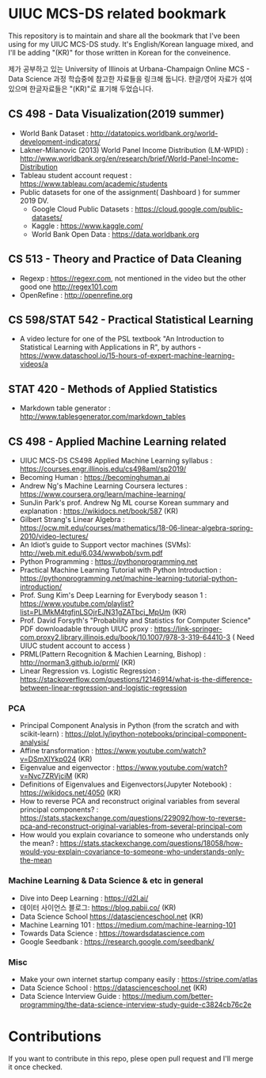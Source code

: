 # UIUC MCS-DS related bookmark

This repository is to maintain and share all the bookmark that I've been using for my UIUC MCS-DS study. It's English/Korean language mixed, and I'll be adding "(KR)" for those written in Korean for the conveinence.

제가 공부하고 있는 University of Illinois at Urbana-Champaign Online MCS - Data Science 과정 학습중에 참고한 자료들을 링크해 둡니다. 햔글/영어 자료가 섞여있으며 한글자료들은 "(KR)"로 표기해 두었습니다.

## CS 498 - Data Visualization(2019 summer)

* World Bank Dataset : http://datatopics.worldbank.org/world-development-indicators/
* Lakner-Milanovic (2013) World Panel Income Distribution (LM-WPID) : http://www.worldbank.org/en/research/brief/World-Panel-Income-Distribution
* Tableau student account request : https://www.tableau.com/academic/students
* Public datasets for one of the assignment( Dashboard ) for summer 2019 DV. 
  * Google Cloud Public Datasets : https://cloud.google.com/public-datasets/
  * Kaggle : https://www.kaggle.com/
  * World Bank Open Data : https://data.worldbank.org

## CS 513 - Theory and Practice of Data Cleaning

* Regexp : https://regexr.com, not mentioned in the video but the other good one http://regex101.com
* OpenRefine : http://openrefine.org

## CS 598/STAT 542 - Practical Statistical Learning
* A video lecture for one of the PSL textbook "An Introduction to Statistical Learning with Applications in R", by authors - https://www.dataschool.io/15-hours-of-expert-machine-learning-videos/a

## STAT 420 - Methods of Applied Statistics 

* Markdown table generator : http://www.tablesgenerator.com/markdown_tables

## CS 498 - Applied Machine Learning related

* UIUC MCS-DS CS498 Applied Machine Learning syllabus : https://courses.engr.illinois.edu/cs498aml/sp2019/
* Becoming Human : https://becominghuman.ai
* Andrew Ng's Machine Learning Coursera lectures : https://www.coursera.org/learn/machine-learning/
* SunJin Park's prof. Andrew Ng ML course Korean summary and explanation : https://wikidocs.net/book/587 (KR)
* Gilbert Strang's Linear Algebra : https://ocw.mit.edu/courses/mathematics/18-06-linear-algebra-spring-2010/video-lectures/
* An Idiot’s guide to Support vector machines (SVMs):  http://web.mit.edu/6.034/wwwbob/svm.pdf
* Python Programming : https://pythonprogramming.net
* Practical Machine Learning Tutorial with Python Introduction : https://pythonprogramming.net/machine-learning-tutorial-python-introduction/
* Prof. Sung Kim's Deep Learning for Everybody season 1 : https://www.youtube.com/playlist?list=PLlMkM4tgfjnLSOjrEJN31gZATbcj_MpUm (KR)
* Prof. David Forsyth's "Probability and Statistics for Computer Science" PDF downloadable through UIUC proxy : https://link-springer-com.proxy2.library.illinois.edu/book/10.1007/978-3-319-64410-3 ( Need UIUC student account to access )
* PRML(Pattern Recognition & Machien Learning, Bishop) : http://norman3.github.io/prml/ (KR)
* Linear Regression vs. Logistic Regression : https://stackoverflow.com/questions/12146914/what-is-the-difference-between-linear-regression-and-logistic-regression

### PCA
* Principal Component Analysis in Python (from the scratch and with scikit-learn) : https://plot.ly/ipython-notebooks/principal-component-analysis/
* Affine transformation : https://www.youtube.com/watch?v=DSmXIYkp024 (KR)
* Eigenvalue and eigenvector : https://www.youtube.com/watch?v=Nvc7ZRVjciM (KR)
* Definitions of Eigenvalues and Eigenvectors(Jupyter Notebook) : https://wikidocs.net/4050 (KR)
* How to reverse PCA and reconstruct original variables from several principal components? : https://stats.stackexchange.com/questions/229092/how-to-reverse-pca-and-reconstruct-original-variables-from-several-principal-com
* How would you explain covariance to someone who understands only the mean? : https://stats.stackexchange.com/questions/18058/how-would-you-explain-covariance-to-someone-who-understands-only-the-mean


### Machine Learning & Data Science & etc in general 
* Dive into Deep Learning : https://d2l.ai/
* 데이터 사이언스 블로그: https://blog.pabii.co/ (KR)
* Data Science School https://datascienceschool.net (KR)
* Machine Learning 101 : https://medium.com/machine-learning-101
* Towards Data Science : https://towardsdatascience.com
* Google Seedbank : https://research.google.com/seedbank/

### Misc
* Make your own internet startup company easily : https://stripe.com/atlas
* Data Science School : https://datascienceschool.net (KR)
* Data Science Interview Guide : https://medium.com/better-programming/the-data-science-interview-study-guide-c3824cb76c2e


# Contributions
If you want to contribute in this repo, plese open pull request and I'll merge it once checked.
